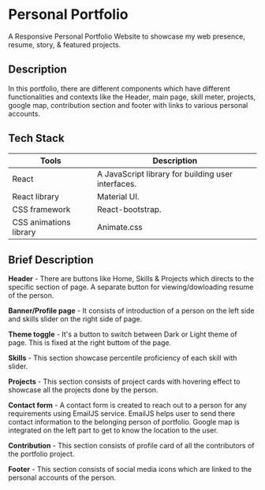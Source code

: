 # Personal Portfolio

A Responsive Personal Portfolio Website to showcase my web presence, resume, story, & featured projects.

## Description

In this portfolio, there are different components which have different functionalities and contexts like the Header, main page, skill meter, projects, google map, contribution section and footer with links to various personal accounts.

## Tech Stack

| Tools | Description |
| --- | --- |
| React | A JavaScript library for building user interfaces. |
| React library | Material UI. |
| CSS framework | React-bootstrap. |
| CSS animations library | Animate.css |

## Brief Description

**Header** - There are buttons like Home, Skills & Projects which directs to the specific section of page. A separate button for viewing/dowloading resume of the person.

**Banner/Profile page** - It consists of introduction of a person on the left side and skills slider on the right side of page.

**Theme toggle** - It's a button to switch between Dark or Light theme of page. This is fixed at the right buttom of the page.

**Skills** - This section showcase percentile proficiency of each skill with slider.

**Projects** - This section consists of project cards with hovering effect to showcase all the projects done by the person.

**Contact form** - A contact form is created to reach out to a person for any requirements using EmailJS service. EmailJS helps user to send there contact information to the belonging person of portfolio. Google map is integrated on the left part to get to know the location to the user.

**Contribution** - This section consists of profile card of all the contributors of the portfolio project.

**Footer** - This section consists of social media icons which are linked to the personal accounts of the person.
